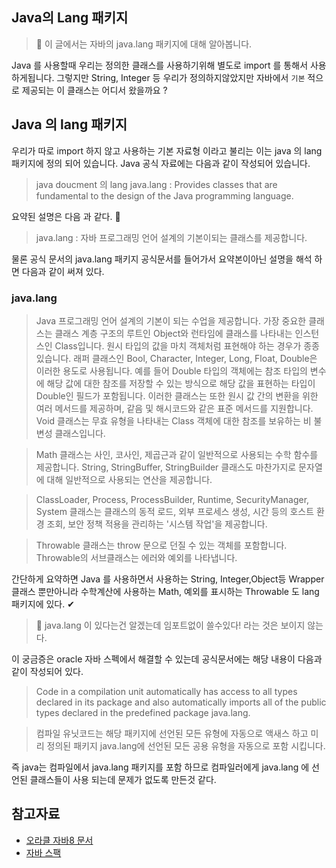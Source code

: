 ## Java의 Lang 패키지

> 👀 이 글에서는 자바의 java.lang 패키지에 대해 알아봅니다.

Java 를 사용할때 우리는 정의한 클래스를 사용하기위해 별도로 import 를 통해서 사용하게됩니다. 그렇지만 String, Integer 등 우리가 정의하지않았지만 자바에서 `기본` 적으로 제공되는 이 클래스는 어디서 왔을까요 ?

## Java 의 lang 패키지

우리가 따로 import 하지 않고 사용하는 기본 자료형 이라고 불리는 이는 java 의 lang 패키지에 정의 되어 있습니다. Java 공식 자료에는 다음과 같이 작성되어 있습니다.

> java doucment 의 lang
> java.lang :
> Provides classes that are fundamental to the design of the Java programming language.

요약된 설명은 다음 과 같다. 🤔

> java.lang : 자바 프로그래밍 언어 설계의 기본이되는 클래스를 제공합니다.

물론 공식 문서의 java.lang 패키지 공식문서를 들어가서 요약본이아닌 설명을 해석 하면 다음과 같이 써져 있다.

### java.lang

> Java 프로그래밍 언어 설계의 기본이 되는 수업을 제공합니다. 가장 중요한 클래스는 클래스 계층 구조의 루트인 Object와 런타임에 클래스를 나타내는 인스턴스인 Class입니다.
> 원시 타입의 값을 마치 객체처럼 표현해야 하는 경우가 종종 있습니다. 래퍼 클래스인 Bool, Character, Integer, Long, Float, Double은 이러한 용도로 사용됩니다. 예를 들어 Double 타입의 객체에는 참조 타입의 변수에 해당 값에 대한 참조를 저장할 수 있는 방식으로 해당 값을 표현하는 타입이 Double인 필드가 포함됩니다. 이러한 클래스는 또한 원시 값 간의 변환을 위한 여러 메서드를 제공하며, 같음 및 해시코드와 같은 표준 메서드를 지원합니다. Void 클래스는 무효 유형을 나타내는 Class 객체에 대한 참조를 보유하는 비 불변성 클래스입니다.

> Math 클래스는 사인, 코사인, 제곱근과 같이 일반적으로 사용되는 수학 함수를 제공합니다. String, StringBuffer, StringBuilder 클래스도 마찬가지로 문자열에 대해 일반적으로 사용되는 연산을 제공합니다.

> ClassLoader, Process, ProcessBuilder, Runtime, SecurityManager, System 클래스는 클래스의 동적 로드, 외부 프로세스 생성, 시간 등의 호스트 환경 조회, 보안 정책 적용을 관리하는 '시스템 작업'을 제공합니다.

> Throwable 클래스는 throw 문으로 던질 수 있는 객체를 포함합니다. Throwable의 서브클래스는 에러와 예외를 나타냅니다.

간단하게 요약하면 Java 를 사용하면서 사용하는 String, Integer,Object등 Wrapper 클래스 뿐만아니라 수학계산에 사용하는 Math, 예외를 표시하는 Throwable 도 lang 패키지에 있다. ✔

> 🤔 java.lang 이 있다는건 알겠는데 임포트없이 쓸수있다! 라는 것은 보이지 않는다.

이 궁금증은 oracle 자바 스펙에서 해결할 수 있는데 공식문서에는 해당 내용이 다음과 같이 작성되어 있다.

> Code in a compilation unit automatically has access to all types declared in its package and also automatically imports all of the public types declared in the predefined package java.lang.

> 컴파일 유닛코드는 해당 패키지에 선언된 모든 유형에 자동으로 액새스 하고 미리 정의된 패키지 java.lang에 선언된 모든 공용 유형을 자동으로 포함 시킵니다.

즉 java는 컴파일에서 java.lang 패키지를 포함 하므로 컴파일러에게 java.lang 에 선언된 클래스들이 사용 되는데 문제가 없도록 만든것 같다.

## 참고자료

- [오라클 자바8 문서](https://docs.oracle.com/javase/8/docs)
- [자바 스팩](https://docs.oracle.com/javase/specs/jls/se10/html/jls-7.html)

